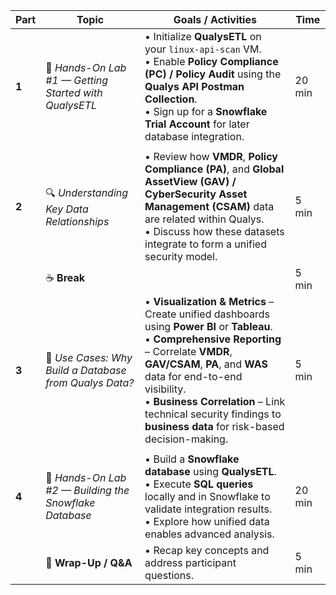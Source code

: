 | **Part** | **Topic**                                              | **Goals / Activities**                                                                                                                                                                                                                                                                                                                      | **Time** |
| -------- | ------------------------------------------------------ | ------------------------------------------------------------------------------------------------------------------------------------------------------------------------------------------------------------------------------------------------------------------------------------------------------------------------------------------- | -------- |
| **1**    | 🧩 *Hands-On Lab #1 — Getting Started with QualysETL*  | • Initialize **QualysETL** on your `linux-api-scan` VM.<br>• Enable **Policy Compliance (PC) / Policy Audit** using the **Qualys API Postman Collection**.<br>• Sign up for a **Snowflake Trial Account** for later database integration.                                                                                                   | 20 min   |
|          |                                                        |                                                                                                                                                                                                                                                                                                                                             |          |
| **2**    | 🔍 *Understanding Key Data Relationships*              | • Review how **VMDR**, **Policy Compliance (PA)**, and **Global AssetView (GAV) / CyberSecurity Asset Management (CSAM)** data are related within Qualys.<br>• Discuss how these datasets integrate to form a unified security model.                                                                                                       | 5 min    |
|          | ☕️ **Break**                                           |                                                                                                                                                                                                                                                                                                                                             | 5 min    |
| **3**    | 🧠 *Use Cases: Why Build a Database from Qualys Data?* | • **Visualization & Metrics** – Create unified dashboards using **Power BI** or **Tableau**.<br>• **Comprehensive Reporting** – Correlate **VMDR**, **GAV/CSAM**, **PA**, and **WAS** data for end-to-end visibility.<br>• **Business Correlation** – Link technical security findings to **business data** for risk-based decision-making. | 5 min    |
|          |                                                        |                                                                                                                                                                                                                                                                                                                                             |          |
| **4**    | 🧱 *Hands-On Lab #2 — Building the Snowflake Database* | • Build a **Snowflake database** using **QualysETL**.<br>• Execute **SQL queries** locally and in Snowflake to validate integration results.<br>• Explore how unified data enables advanced analysis.                                                                                                                                       | 20 min   |
|          | 🎯 **Wrap-Up / Q&A**                                   | • Recap key concepts and address participant questions.                                                                                                                                                                                                                                                                                     | 5 min    |
